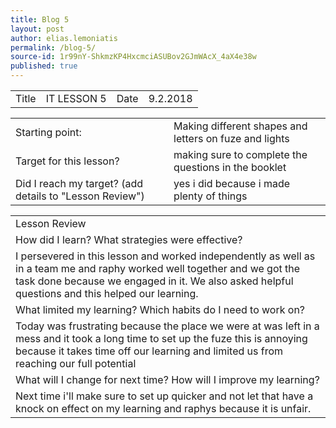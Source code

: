 ```yaml
---
title: Blog 5
layout: post
author: elias.lemoniatis
permalink: /blog-5/
source-id: 1r99nY-ShkmzKP4HxcmciASUBov2GJmWAcX_4aX4e38w
published: true
---
```

<table>
  <tr>
    <td>Title</td>
    <td>IT LESSON  5</td>
    <td>Date</td>
    <td>9.2.2018</td>
  </tr>
</table>


<table>
  <tr>
    <td>Starting point:</td>
    <td>Making different shapes and letters on fuze and lights</td>
  </tr>
  <tr>
    <td>Target for this lesson?</td>
    <td>making sure to complete the questions in the booklet</td>
  </tr>
  <tr>
    <td>Did I reach my target? 
(add details to "Lesson Review")</td>
    <td>yes i did because i made plenty of things</td>
  </tr>
</table>


<table>
  <tr>
    <td>Lesson Review</td>
  </tr>
  <tr>
    <td>How did I learn? What strategies were effective? </td>
  </tr>
  <tr>
    <td>I persevered in this lesson and worked independently as well as in a team me and raphy worked well together and we got the task done because we engaged in it. We also asked helpful questions and this helped our learning.</td>
  </tr>
  <tr>
    <td>What limited my learning? Which habits do I need to work on? </td>
  </tr>
  <tr>
    <td>Today was frustrating because the place we were at was left in a mess and it took a long time to set up the fuze this is annoying because it takes time off our learning and limited us from reaching our full potential
</td>
  </tr>
  <tr>
    <td>What will I change for next time? How will I improve my learning?</td>
  </tr>
  <tr>
    <td>Next time i'll make sure to set up quicker and not let that have a knock on effect on my learning and raphys because it is unfair.</td>
  </tr>
</table>


